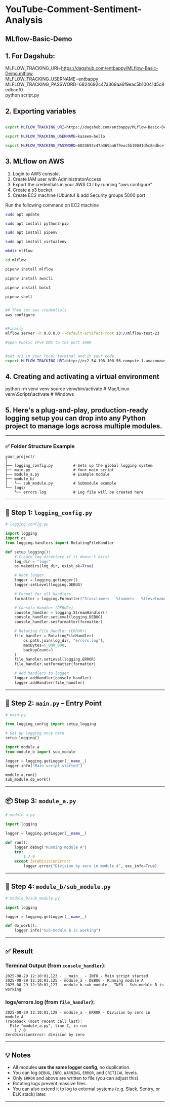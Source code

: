 # YouTube-Comment-Sentiment-Analysis
## MLflow-Basic-Demo



## 1. For Dagshub:

MLFLOW_TRACKING_URI=https://dagshub.com/entbappy/MLflow-Basic-Demo.mlflow \
MLFLOW_TRACKING_USERNAME=entbappy \
MLFLOW_TRACKING_PASSWORD=6824692c47a369aa6f9eac5b10041d5c8edbcef0 \
python script.py


## 2. Exporting variables
```bash

export MLFLOW_TRACKING_URI=https://dagshub.com/entbappy/MLflow-Basic-Demo.mlflow

export MLFLOW_TRACKING_USERNAME=kazeem-bello 

export MLFLOW_TRACKING_PASSWORD=6824692c47a369aa6f9eac5b10041d5c8edbcef0


```


## 3. MLflow on AWS


1. Login to AWS console.
2. Create IAM user with AdministratorAccess
3. Export the credentials in your AWS CLI by running "aws configure"
4. Create a s3 bucket
5. Create EC2 machine (Ubuntu) & add Security groups 5000 port

Run the following command on EC2 machine
```bash
sudo apt update

sudo apt install python3-pip

sudo apt install pipenv

sudo apt install virtualenv

mkdir mlflow

cd mlflow

pipenv install mlflow

pipenv install awscli

pipenv install boto3

pipenv shell


## Then set aws credentials
aws configure


#Finally 
mlflow server -h 0.0.0.0 --default-artifact-root s3://mlflow-test-23  

#open Public IPv4 DNS to the port 5000


#set uri in your local terminal and in your code 
export MLFLOW_TRACKING_URI=http://ec2-54-198-108-56.compute-1.amazonaws.com:5000
```
## 4. Creating and activating a virtual environment
python -m venv venv
source venv/bin/activate     # Mac/Linux
venv\Scripts\activate        # Windows



## 5. Here's a **plug-and-play, production-ready logging setup** you can drop into any Python project to manage logs across multiple modules.

---

### ✅ Folder Structure Example

```
your_project/
│
├── logging_config.py         # Sets up the global logging system
├── main.py                   # Your main script
├── module_a.py               # Example module
├── module_b/
│   └── sub_module.py         # Submodule example
└── logs/
    └── errors.log            # Log file will be created here
```

---

## 🧱 Step 1: `logging_config.py`

```python
# logging_config.py

import logging
import os
from logging.handlers import RotatingFileHandler

def setup_logging():
    # Create log directory if it doesn't exist
    log_dir = "logs"
    os.makedirs(log_dir, exist_ok=True)

    # Root logger
    logger = logging.getLogger()
    logger.setLevel(logging.DEBUG)

    # Format for all handlers
    formatter = logging.Formatter("%(asctime)s - %(name)s - %(levelname)s - %(message)s")

    # Console Handler (DEBUG+)
    console_handler = logging.StreamHandler()
    console_handler.setLevel(logging.DEBUG)
    console_handler.setFormatter(formatter)

    # Rotating File Handler (ERROR+)
    file_handler = RotatingFileHandler(
        os.path.join(log_dir, "errors.log"),
        maxBytes=5_000_000,
        backupCount=3
    )
    file_handler.setLevel(logging.ERROR)
    file_handler.setFormatter(formatter)

    # Add handlers to logger
    logger.addHandler(console_handler)
    logger.addHandler(file_handler)
```

---

## 🚀 Step 2: `main.py` – Entry Point

```python
# main.py

from logging_config import setup_logging

# Set up logging once here
setup_logging()

import module_a
from module_b import sub_module

logger = logging.getLogger(__name__)
logger.info("Main script started")

module_a.run()
sub_module.do_work()
```

---

## 📦 Step 3: `module_a.py`

```python
# module_a.py

import logging

logger = logging.getLogger(__name__)

def run():
    logger.debug("Running module A")
    try:
        1 / 0
    except ZeroDivisionError:
        logger.error("Division by zero in module A", exc_info=True)
```

---

## 🧩 Step 4: `module_b/sub_module.py`

```python
# module_b/sub_module.py

import logging

logger = logging.getLogger(__name__)

def do_work():
    logger.info("Sub-module B is working")
```

---

## ✅ Result

### Terminal Output (from `console_handler`):

```text
2025-08-29 12:10:01,123 - __main__ - INFO - Main script started
2025-08-29 12:10:01,125 - module_a - DEBUG - Running module A
2025-08-29 12:10:01,127 - module_b.sub_module - INFO - Sub-module B is working
```

### logs/errors.log (from `file_handler`):

```text
2025-08-29 12:10:01,128 - module_a - ERROR - Division by zero in module A
Traceback (most recent call last):
  File "module_a.py", line 7, in run
    1 / 0
ZeroDivisionError: division by zero
```

---

## 💡 Notes

* All modules **use the same logger config**, no duplication.
* You can log `DEBUG`, `INFO`, `WARNING`, `ERROR`, and `CRITICAL` levels.
* Only `ERROR` and above are written to file (you can adjust this).
* Rotating logs prevent massive files.
* You can also extend it to log to external systems (e.g. Slack, Sentry, or ELK stack) later.

---